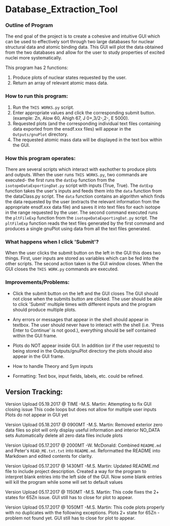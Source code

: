 # Database_Extraction_Tool


### Outline of Program
The end goal of the project is to create a cohesive and intuitive GUI which can be used to effectively sort through two large databases for nuclear structural data and atomic binding data. This GUI will plot the data obtained from the two databases and allow for the user to study properties of excited nuclei more systematically.

This program has 2 functions: 
1. Produce plots of nuclear states requested by the user. 
2. Return an array of relevant atomic mass data.



### How to run this program:
1. Run the `THIS WORKS.py` script. 
2. Enter appropriate values and click the corresponding submit button. (example: Zn, Alow 60, Ahigh 67, J 0+,3/2-,2-, E 5000).
3. Requested plots (and the corresponding individual text files containing data exported from the ensdf.xxx files) will appear in the `Outputs/gnuPlot` directory.
4. The requested atomic mass data will be displayed in the text box within the GUI. 



### How this program operates:
There are several scripts which interact with eachother to produce plots and outputs. When the user runs `THIS WORKS.py`, two commands are executed- the first runs the `datExp` function from the `isotopeDataExportingDat.py` script with inputs (True, True). The `datExp` function takes the user's inputs and feeds them into the `data` function from the dataClass.py script. The `data` function contains an algorithm which finds the data requested by the user (extracts the relevant information from the appropriate ensdf.xxx data file) and saves it into text files for each isotope in the range requested by the user. 
The second command executed runs the `pltFileExp` function from the `isotopeDataExportingDat.py` script. The `pltFileExp` function reads the text files generated by the first command and produces a single gnuPlot using data from all the text files generated.



### What happens when I click 'Submit'?
When the user clicks the submit button on the left in the GUI this does two things. First, user inputs are stored as variables which can be fed into the other scripts. The second action taken is the GUI window closes. When the GUI closes the `THIS WORK.py` commands are executed. 



### Improvements/Problems:
- Click the submit button on the left and the GUI closes
The GUI should  not close when the submits button are clicked. The user should be able to click 'Submit' multiple times with different inputs and the program should produce multiple plots.

- Any errors or messages that appear in the shell should appear in textbox. The user should never have to interact with the shell (i.e. 'Press Enter to Continue' is not good.), everything should be self contained within the GUI frame.

- Plots do NOT appear inside GUI. In addition (or if the user requests) to being stored in the Outputs/gnuPlot directory the plots should also appear in the GUI frame.

- How to handle Theory and Sym inputs

- Formatting: Text box, input fields, labels, etc. could be refined. 


## Version Tracking:

Version Upload 05.19.2017 @ TIME -M.S. Martin:
    Attempting to fix GUI closing issue
    This code loops but does not allow for multiple user inputs
    Plots do not appear in GUI yet

Version Upload 05.18.2017 @ 0900MT -M.S. Martin:
    Removed exterior zero data files so plot will only display useful
    information and interior NO_DATA sets
    Automatically delete all zero data files include plots

Version Upload 05.17.2017 @ 2000MT -W. McDonald:
    Combined `README.md` and Peter's `READ_ME.txt.txt` into `README.md`.
    Reformatted the README into Markdown and edited contents for clarity.

Version Upload 05.17.2017 @ 1430MT -M.S. Martin:
    Updated README.md file to include project description.
    Created a way for the program to interpret blank entries into the left side
    of the GUI. Now some blank entries will kill the program while some will
    set to default values

Version Upload 05.17.2017 @ 1150MT -M.S. Martin:
    This code fixes the 2+ states for 65Zn issue.
    GUI still has to close for plot to appear.

Version Upload 05.17.2017 @ 1050MT -M.S. Martin:
    This code plots properly with no duplicates with the following exceptions.
    Plots 2+ state for 65Zn - problem not found yet.
    GUI still has to close for plot to appear.
